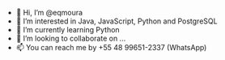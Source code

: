 - 👋 Hi, I’m @eqmoura
- 👀 I’m interested in Java, JavaScript, Python and PostgreSQL
- 🌱 I’m currently learning Python
- 💞️ I’m looking to collaborate on ...
- 📫 You can reach me by +55 48 99651-2337 (WhatsApp)

<!---
eqmoura/eqmoura is a ✨ special ✨ repository because its `README.md` (this file) appears on your GitHub profile.
You can click the Preview link to take a look at your changes.
--->
